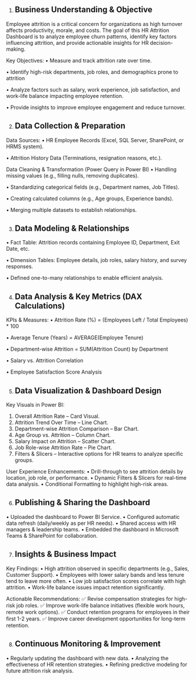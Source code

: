 1. Business Understanding & Objective
   ----------------------------
Employee attrition is a critical concern for organizations as high turnover affects productivity, morale, and costs. The goal of this HR Attrition Dashboard is to analyze employee churn patterns, identify key factors influencing attrition, and provide actionable insights for HR decision-making.

Key Objectives:
•	Measure and track attrition rate over time.	

•	Identify high-risk departments, job roles, and demographics prone to attrition	

•	Analyze factors such as salary, work experience, job satisfaction, and work-life balance impacting employee retention.	

•	Provide insights to improve employee engagement and reduce turnover.	

2. Data Collection & Preparation
   -----------------------
Data Sources:
•	HR Employee Records (Excel, SQL Server, SharePoint, or HRMS system).

•	Attrition History Data (Terminations, resignation reasons, etc.).

Data Cleaning & Transformation (Power Query in Power BI)
•	Handling missing values (e.g., filling nulls, removing duplicates).

•	Standardizing categorical fields (e.g., Department names, Job Titles).

•	Creating calculated columns (e.g., Age groups, Experience bands).

•	Merging multiple datasets to establish relationships.

3. Data Modeling & Relationships
   --------------------------
•	Fact Table: Attrition records containing Employee ID, Department, Exit Date, etc.

•	Dimension Tables: Employee details, job roles, salary history, and survey responses.

•	Defined one-to-many relationships to enable efficient analysis.

4. Data Analysis & Key Metrics (DAX Calculations)
   -------------------------------
KPIs & Measures:
•	Attrition Rate (%) = (Employees Left / Total Employees) * 100

•	Average Tenure (Years) = AVERAGE(Employee Tenure)

•	Department-wise Attrition = SUM(Attrition Count) by Department

•	Salary vs. Attrition Correlation

•	Employee Satisfaction Score Analysis

5. Data Visualization & Dashboard Design
   -----------------------
Key Visuals in Power BI:
1.	Overall Attrition Rate – Card Visual.
2.	Attrition Trend Over Time – Line Chart.
3.	Department-wise Attrition Comparison – Bar Chart.
4.	Age Group vs. Attrition – Column Chart.
5.	Salary Impact on Attrition – Scatter Chart.
6.	Job Role-wise Attrition Rate – Pie Chart.
7.	Filters & Slicers – Interactive options for HR teams to analyze specific groups.
   
User Experience Enhancements:
•	Drill-through to see attrition details by location, job role, or performance.
•	Dynamic Filters & Slicers for real-time data analysis.
•	Conditional Formatting to highlight high-risk areas.


6. Publishing & Sharing the Dashboard
   ---------------------------------
•	Uploaded the dashboard to Power BI Service.
•	Configured automatic data refresh (daily/weekly as per HR needs).
•	Shared access with HR managers & leadership teams.
•	Embedded the dashboard in Microsoft Teams & SharePoint for collaboration.


7. Insights & Business Impact
   ------------------------------
Key Findings:
•	High attrition observed in specific departments (e.g., Sales, Customer Support).
•	Employees with lower salary bands and less tenure tend to leave more often.
•	Low job satisfaction scores correlate with high attrition.
•	Work-life balance issues impact retention significantly.

Actionable Recommendations:
✅ Revise compensation strategies for high-risk job roles.
✅ Improve work-life balance initiatives (flexible work hours, remote work options).
✅ Conduct retention programs for employees in their first 1-2 years.
✅ Improve career development opportunities for long-term retention.


8. Continuous Monitoring & Improvement
   ---------------------
•	Regularly updating the dashboard with new data.
•	Analyzing the effectiveness of HR retention strategies.
•	Refining predictive modeling for future attrition risk analysis.
